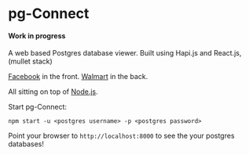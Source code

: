# pg-Connect
#### Work in progress

A web based Postgres database viewer.
Built using Hapi.js and React.js, (mullet stack)

[Facebook](http://facebook.github.io/react/) in the front. [Walmart](http://walmartlabs.github.io/hapi/) in the back.

All sitting on top of [Node.js](http://nodejs.org/).


Start pg-Connect:
```
npm start -u <postgres username> -p <postgres password>
```


Point your browser to `http://localhost:8000` to see the your postgres databases!
